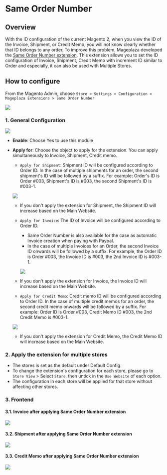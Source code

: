 # Same Order Number
## Overview

With the ID configuration of the current Magento 2, when you view the ID of the Invoice, Shipment, or Credit Memo, you will not know clearly whether that ID belongs to any order. To improve this problem, Mageplaza developed the [Same Order Number extension](). This extension allows you to set the ID configuration of Invoice, Shipment, Credit Memo with increment ID similar to Order and especially, it can also be used with Multiple Stores.

## How to configure

From the Magento Admin, choose `Store > Settings > Configuration > Mageplaza Extensions > Same Order Number`

![](https://i.imgur.com/RJtzbSY.png)

### 1. General Configuration

![](https://i.imgur.com/ibkyChH.png)

- **Enable**: Choose Yes to use this module
- **Apply for**: Choose the object to apply for the extension. You can apply simultaneously to Invoice, Shipment, Credit memo.
  - `Apply for Shipment`: Shipment ID will be configured according to Order ID. In the case of multiple shipments for an order, the second shipment's ID will be followed by a suffix. For example: Order's ID is Order #003, Shipment's ID is #003, the second Shipment's ID is #003-1.
  
  ![](https://i.imgur.com/A0Iz71l.png)
  
  
  - If you don't apply the extension for Shipment, the Shipment ID will increase based on the Main Website.
  - `Apply for Invoice`: The ID of Invoice will be configured according to Order ID.
    - Same Order Number is also available for the case as automatic Invoice creation when paying with Paypal.
    - In the case of multiple Invoices for an Order, the second Invoice ID onwards will be followed by a suffix. For example, the Order ID is Order #003, the Invoice ID is #003, the 2nd Invoice ID is #003-1.
    
    ![](https://i.imgur.com/venMMt6.png)
    
    
  - If you don't apply the extension for Invoice, the Invoice ID will increase based on the Main Website.
  - `Apply for Credit Memo`: Credit memo ID will be configured according to Order ID. In the case of multiple credit memos for an order, the second credit memo onwards will be followed by a suffix. For example: Order ID is Order #003, Credit Memo ID #003, the 2nd Credit Memo is #003-1.
  
  ![](https://i.imgur.com/r1xsiOT.png)

  - If you don't apply the extension for Credit Memo, the Credit Memo ID will increase based on the Main Website.
  
### 2. Apply the extension for multiple stores

- The stores is set as the default under Default Config.
- To change the extension's configuration for each store, please go to `Store View` > Select `Store`, then untick in the `Use Website` of each option.
- The configuration in each store will be applied for that store without affecting other stores.

### 3. Frontend
#### 3.1. Invoice after applying Same Order Number extension

![](https://i.imgur.com/K2UiXH7.png)
  
#### 3.2. Shipment after applying Same Order Number extension

![](https://i.imgur.com/LkZlFLm.png)

#### 3.3. Credit Memo after applying Same Order Number extension

![](https://i.imgur.com/MenMo0l.png)






